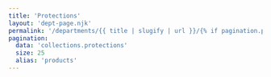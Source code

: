 ```yaml
---
title: 'Protections'
layout: 'dept-page.njk'
permalink: '/departments/{{ title | slugify | url }}/{% if pagination.pageNumber > 0 %}{{pagination.pageNumber | plus: 1 }}/{% endif %}'
pagination:
  data: 'collections.protections'
  size: 25
  alias: 'products'
---
```

